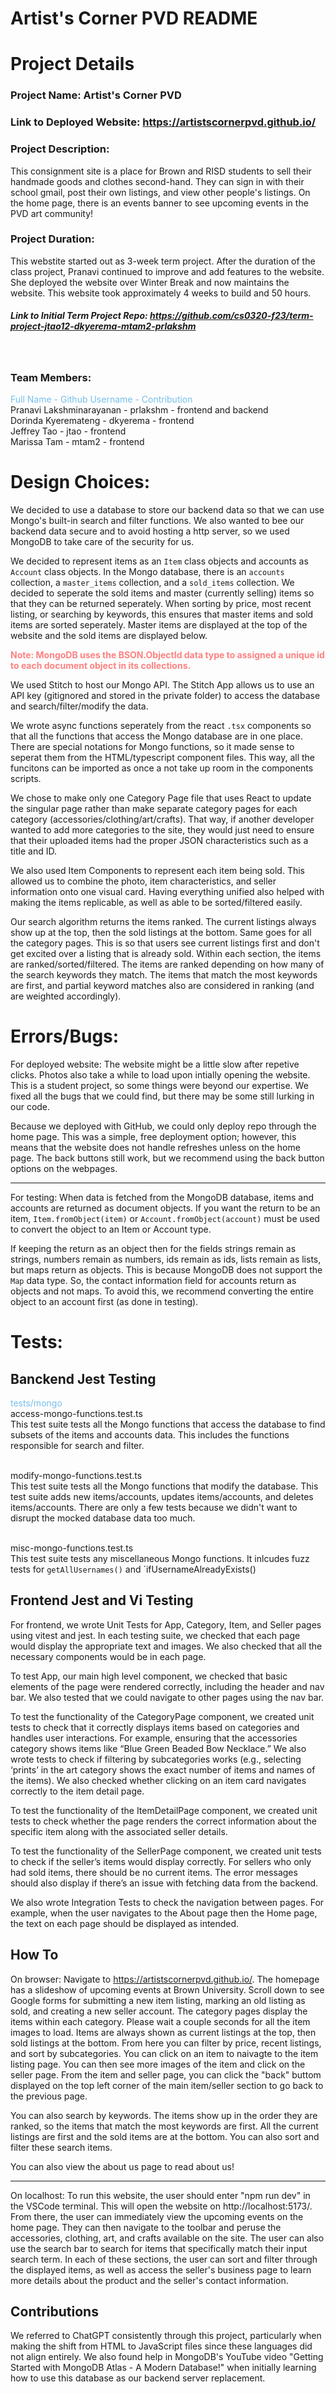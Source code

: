 # Artist's Corner PVD README

# Project Details

### Project Name: Artist's Corner PVD

### Link to Deployed Website: https://artistscornerpvd.github.io/

### Project Description:

This consignment site is a place for Brown and RISD students to sell their handmade goods and clothes second-hand. They can sign in with their school gmail, post their own listings, and view other people's listings. On the home page, there is an events banner to see upcoming events in the PVD art community!

### Project Duration:

This webstite started out as 3-week term project. After the duration of the class project, Pranavi continued to improve and add features to the website. She deployed the website over Winter Break and now maintains the website. This website took approximately 4 weeks to build and 50 hours. 

##### Link to Initial Term Project Repo: https://github.com/cs0320-f23/term-project-jtao12-dkyerema-mtam2-prlakshm
<br>


### Team Members:

<span style="color:#75BFEC;">Full Name - Github Username - Contribution</span>
<br>Pranavi Lakshminarayanan - prlakshm - frontend and backend
<br>Dorinda Kyeremateng - dkyerema - frontend
<br>Jeffrey Tao - jtao - frontend
<br>Marissa Tam - mtam2 - frontend


# Design Choices:

We decided to use a database to store our backend data so that we can use Mongo's built-in search and filter functions. We also wanted to bee our backend data secure and to avoid hosting a http server, so we used MongoDB to take care of the security for us.

We decided to represent items as an `Item` class objects and accounts as `Account` class objects. In the Mongo database, there is an `accounts` collection, a `master_items` collection, and a `sold_items` collection. We decided to seperate the sold items and master (currently selling) items so that they can be returned seperately. When sorting by price, most recent listing, or searching by keywords, this ensures that master items and sold items are sorted seperately. Master items are displayed at the top of the website and the sold items are displayed below.

<span style="color:#FE8181;">**Note: MongoDB uses the BSON.ObjectId data type to assigned a unique id to each document object in its collections.**

We used Stitch to host our Mongo API. The Stitch App allows us to use an API key (gitignored and stored in the private folder) to access the database and search/filter/modify the data.

We wrote async functions seperately from the react `.tsx` components so that all the functions that access the Mongo database are in one place. There are special notations for Mongo functions, so it made sense to seperat them from the HTML/typescript component files. This way, all the funcitons can be imported as once a not take up room in the components scripts.

We chose to make only one Category Page file that uses React to update the singular page rather than make separate category pages for each category (accessories/clothing/art/crafts). That way, if another developer wanted to add more categories to the site, they would just need to ensure that their uploaded items had the proper JSON characteristics such as a title and ID.

We also used Item Components to represent each item being sold. This allowed us to combine the photo, item characteristics, and seller information onto one visual card. Having everything unified also helped with making the items replicable, as well as able to be sorted/filtered easily.

Our search algorithm returns the items ranked. The current listings always show up at the top, then the sold listings at the bottom. Same goes for all the category pages. This is so that users see current listings first and don't get excited over a listing that is already sold. Within each section, the items are ranked/sorted/filtered. The items are ranked depending on how many of the search keywords they match. The items that match the most keywords are first, and partial keyword matches also are considered in ranking (and are weighted accordingly).

# Errors/Bugs:

For deployed website: The website might be a little slow after repetive clicks. Photos also take a while to load upon intially opening the website. This is a student project, so some things were beyond our expertise. We fixed all the bugs that we could find, but there may be some still lurking in our code. 

Because we deployed with GitHub, we could only deploy repo through the home page. This was a simple, free deployment option; however, this means that the website does not handle refreshes unless on the home page. The back buttons still work, but we recommend using the back button options on the webpages. 

-----------------------------------------------------------

For testing: When data is fetched from the MongoDB database, items and accounts are returned as document objects. If you want the return to be an item, `Item.fromObject(item)` or `Account.fromObject(account)` must be used to convert the object to an Item or Account type.

If keeping the return as an object then for the fields strings remain as strings, numbers remain as numbers, ids remain as ids, lists remain as lists, but maps return as objects. This is because MongoDB does not support the `Map` data type. So, the contact information field for accounts return as objects and not maps. To avoid this, we recommend converting the entire object to an account first (as done in testing).

 

# Tests:

## Banckend Jest Testing

<span style="color:#75BFEC;">tests/mongo</span>
<br>access-mongo-functions.test.ts
<br>This test suite tests all the Mongo functions that access the database to find subsets of the items and accounts data. This includes the functions responsible for search and filter.

<br>modify-mongo-functions.test.ts
<br>This test suite tests all the Mongo functions that modify the database. This test suite adds new items/accounts, updates items/accounts, and deletes items/accounts. There are only a few tests because we didn't want to disrupt the mocked database data too much.

<br>misc-mongo-functions.test.ts
<br>This test suite tests any miscellaneous Mongo functions. It inlcudes fuzz tests for `getAllUsernames()` and `ifUsernameAlreadyExists()

## Frontend Jest and Vi Testing

For frontend, we wrote Unit Tests for App, Category, Item, and Seller pages using vitest and jest. In each testing suite, we checked that each page would display the appropriate text and images. We also checked that all the necessary components would be in each page. 

To test App, our main high level component, we checked that basic elements of the page were rendered correctly, including the header and nav bar. We also tested that we could navigate to other pages using the nav bar.

To test the functionality of the CategoryPage component, we created unit tests to check that it correctly displays items based on categories and handles user interactions. For example, ensuring that the accessories category shows items like “Blue Green Beaded Bow Necklace.” We also wrote tests to check if filtering by subcategories works (e.g., selecting ‘prints’ in the art category shows the exact number of items and names of the items). We also checked whether clicking on an item card navigates correctly to the item detail page.

To test the functionality of the ItemDetailPage component, we created unit tests to check whether the page renders the correct information about the specific item along with the associated seller details. 

To test the functionality of the SellerPage component, we created unit tests to check if the seller’s items would display correctly. For sellers who only had sold items, there should be no current items. The error messages should also display if there’s an issue with fetching data from the backend. 

We also wrote Integration Tests to check the navigation between pages. For example, when the user navigates to the About page then the Home page, the text on each page should be displayed as intended. 


## How To

On browser: Navigate to https://artistscornerpvd.github.io/. The homepage has a slideshow of upcoming events at Brown University. Scroll down to see Google forms for submitting a new item listing, marking an old listing as sold, and creating a new seller account. The category pages display the items within each category. Please wait a couple seconds for all the item images to load. Items are always shown as current listings at the top, then sold listings at the bottom. From here you can filter by price, recent listings, and sort by subcategories. You can click on an item to naivagte to the item listing page. You can then see more images of the item and click on the seller page. From the item and seller page, you can click the "back" buttom displayed on the top left corner of the main item/seller section to go back to the previous page. 

You can also search by keywords. The items show up in the order they are ranked, so the items that match the most keywords are first. All the current listings are first and the sold items are at the bottom. You can also sort and filter these search items. 

You can also view the about us page to read about us!

----------------------------------------------

On localhost: To run this website, the user should enter "npm run dev" in the VSCode terminal. This will open the website on http://localhost:5173/. From there, the user can immediately view the upcoming events on the home page. They can then navigate to the toolbar and peruse the accessories, clothing, art, and crafts available on the site. The user can also use the search bar to search for items that specifically match their input search term. In each of these sections, the user can sort and filter through the displayed items, as well as access the seller's business page to learn more details about the product and the seller's contact information.

## Contributions
We referred to ChatGPT consistently through this project, particularly when making the shift from HTML to JavaScript files since these languages did not align entirely. We also found help in MongoDB's YouTube video "Getting Started with MongoDB Atlas - A Modern Database!" when initially learning how to use this database as our backend server replacement.


